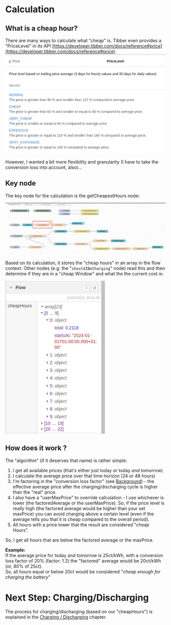 # Calculation 

## What is a cheap hour?

There are many ways to calculate what "cheap" is. Tibber even provides a "PriceLevel" in its API [https://developer.tibber.com/docs/reference#price](https://developer.tibber.com/docs/reference#price)
![](../images/pricelevel.png)

However, I wanted a bit more flexibility and granularity (I have to take the conversion loss into account, also)... 

## Key node

The key node for the calculation is the getCheapestHours node:

![](../images/SB-flow-overview_getcheapestHours.png)

Based on its calculation, it stores the "cheap hours" in an array in the flow context. Other nodes (e.g. the "`shouldIBeCharging`" node) read this and then determine if they are in a "cheap Window" and what the the current cost is:

![](../images/cheapHours-context.png)

## How does it work ?

The "algorithm" (if it deserves that name) is rather simple:

1) I get all available prices (that's either just today or today _and_ tomorrow)
2) I calculate the average price over that time horizon (24 or 48 hours)
3) I'm factoring in the "conversion loss factor" (see [Background](./background.md)) - the effective average price after the charging/discharging cycle is higher than the "real" price.
4) I also have a "userMaxPrice" to override calculation - I use whichever is lower (the factoredAverage or the userMaxPrice). So, if the price level is really high (the factored average would be higher than your set maxPrice) you can avoid charging above a certain level (even if the average tells you that it is cheap compared to the overall period).
5) All hours with a price lower that the result are considered "cheap Hours".

So, I get all hours that are below the factored average or the maxPrice.

**Example:**  
If the average price for today and tomorrow is 25ct/kWh, with a conversion loss factor of 20% (factor: 1.2) the "factored" average would be 20ct/kWh (or, 80% of 25ct).  
So, all hours equal or below 20ct would be considered "*_cheap enough for charging the battery_*"


# Next Step: Charging/Discharging

The process for charging/discharging (based on our "cheapHours") is explained in the [Charging / Discharging](./charging-discharging.md) chapter.
